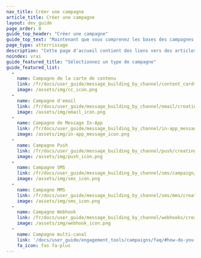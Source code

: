 ```yaml
---
nav_title: Créer une campagne
article_title: Créer une campagne
layout: dev_guide
page_order: 0
guide_top_header: "Créer une campagne"
guide_top_text: "Maintenant que vous comprenez les bases des campagnes au Brésil, consultez les <a href='/docs/user_guide/message_building_by_channel/'>différents canaux de messagerie</a> disponibles pour vous aider à décider quel type de messages vous souhaitez envoyer ! Sélectionnez un canal de messagerie dans la liste ci-dessous pour apprendre à créer et à composer une campagne de messagerie unique de ce type, ou combinez des types en créant une campagne multicanal."
page_type: atterrissage
description: "Cette page d'accueil contient des liens vers des articles sur la façon de créer des campagnes pour différents canaux de messagerie Braze."
noindex: vrai
guide_featured_title: "Sélectionnez un type de campagne"
guide_featured_list:
  - 
    name: Campagne de la carte de contenu
    link: /fr/docs/user_guide/message_building_by_channel/content_cards/create/
    image: /assets/img/cc_icon.png
  - 
    name: Campagne d'email
    link: /fr/docs/user_guide/message_building_by_channel/email/creating_an_email_campaign/
    image: /assets/img/email_icon.png
  - 
    name: Campagne de Message In-App
    link: /fr/docs/user_guide/message_building_by_channel/in-app_messages/create/
    image: /assets/img/in-app_message_icon.png
  - 
    name: Campagne Push
    link: /fr/docs/user_guide/message_building_by_channel/push/creating_a_push_message/
    image: /assets/img/push_icon.png
  - 
    name: Campagne SMS
    link: /fr/docs/user_guide/message_building_by_channel/sms/campaign/create/
    image: /assets/img/sms_icon.png
  - 
    name: Campagne MMS
    link: /fr/docs/user_guide/message_building_by_channel/sms/mms/create/
    image: /assets/img/sms_icon.png
  - 
    name: Campagne Webhook
    link: /fr/docs/user_guide/message_building_by_channel/webhooks/creating_a_webhook/
    image: /assets/img/webhook_icon.png
  - 
    name: Campagne multi-canal
    link: '/docs/user_guide/engagement_tools/campaigns/faq/#how-do-you-create-a-multichannel-campaign'
    fa_icon: fas fa-plus
---
```


